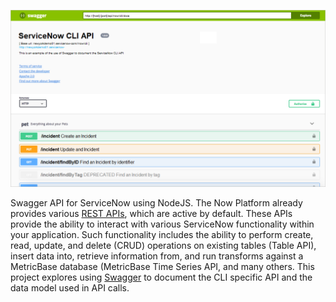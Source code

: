 ![Intro](./docs/now-cli-swagger.png)

Swagger API for ServiceNow using NodeJS. The Now Platform already provides various [REST APIs](https://docs.servicenow.com/bundle/newyork-application-development/page/build/applications/concept/api-rest.html), which are active by default. These APIs provide the 
ability to interact with various ServiceNow functionality within your application. Such functionality includes the ability to perform create, read, update, and delete (CRUD) operations on existing tables (Table API), insert data into, retrieve information from, and run transforms against a MetricBase database (MetricBase Time Series API, and many others. This project explores using [Swagger](https://swagger.io) to document the CLI specific API and the data model used in API calls.